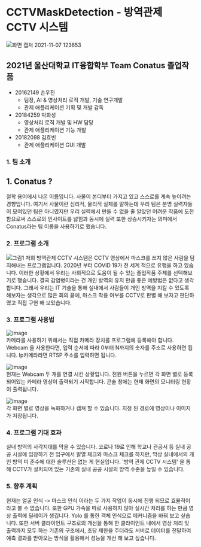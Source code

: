 # CCTVMaskDetection - 방역관제 CCTV 시스템
![화면 캡처 2021-11-07 123653](https://user-images.githubusercontent.com/36991763/140631455-19247402-1b0a-4a96-8979-d00368a5d0f8.png)

## 2021년 울산대학교 IT융합학부 Team Conatus 졸업작품
- 20162149 손우진
  - 팀장, AI & 영상처리 로직 개발, 기술 연구개발
  - 관제 애플리케이션 기획 및 개발 감독
- 20184259 박화성
  - 영상처리 로직 개발 및 HW 담당
  - 관제 애플리케이션 기능 개발
- 20182098 김효빈
  - 관제 애플리케이션 GUI 개발
### 1. 팀 소개
## 1. Conatus ?
철학 용어에서 나온 이름입니다. 사물이 본디부터 가지고 있고 스스로를 계속 높이려는 경향입니다. 
여기서 사물이란 심리적, 물리적 실체를 말하는데
우리 팀은 분명 실력자들이 모여있던 팀은 아니였지만 우리 실력에서 만들 수 없을 줄 알았던
어려운 작품에 도전함으로써 스스로의 인사이트를 넗힘과 동시에 실력 또한 상승시키자는 의미에서
Conatus라는 팀 이름을 사용하기로 했습니다. 

### 2. 프로그램 소개
![그림1](https://user-images.githubusercontent.com/36991763/140631470-3c794548-60ad-4e9e-a9bb-64e3cfc0a633.png)
저희 방역관제 CCTV 시스템은 CCTV 영상에서 마스크를 쓰지 않은 사람을 탐지해내는 프로그램입니다. 
2020년 부터 COVID 19가 전 세계 적으로 유행을 하고 있습니다.
이러한 상황에서 우리는 사회적으로 도움이 될 수 있는 졸업작품 주제를 선택해보기로 했습니다. 
결국 감염병이라는 건 개인 방역의 유지 만큼 좋은 예방법은 없다고 생각합니다.
그래서 우리는 IT 기술을 통해 실내에서 사람들이 개인 방역을 지킬 수 있도록 해보자는 생각으로 많은 회의 끝에, 
마스크 착용 여부를 CCTV로 판별 해 보자고 판단하였고 직접 구현 해 보았습니다. 

### 3. 프로그램 사용법
![image](https://user-images.githubusercontent.com/36991763/175933375-3a185527-510e-4e2a-bbc9-90bdb05f7b0c.png)  
카메라를 사용하기 위해서는 직접 카메라 장치를 프로그램에 등록해야 합니다. 
Webcam 을 사용한다면, 입력 순서에 따라 0부터 N까지의 숫자를 주소로 사용하면 됩니다.
Ip카메라라면 RTSP 주소를 입력하면 됩니다.

![image](https://user-images.githubusercontent.com/36991763/175933552-0bb5ef72-310d-42dd-96f9-c28366847d77.png)  
현재는 Webcam 두 개를 연결 시킨 상황입니다. 
전원 버튼을 누르면 각 화면 별로 등록 되어있는 카메라 영상이 출력되기 시작합니다. 
콘솔 창에는 현재 화면의 모니터링 현황이 출력됩니다.

![image](https://user-images.githubusercontent.com/36991763/175933744-2ab9f8f7-3b25-42df-aba9-949d64bc0854.png)  
각 화면 별로 영상을 녹화하거나 캡쳐 할 수 있습니다. 
지정 된 경로에 영상이나 이미지가 저장됩니다. 

### 4. 프로그램 기대 효과
실내 방역의 사각지대를 막을 수 있습니다. 
코로나 19로 인해 학교나 관공서 등 실내 공공 시설에 입장하기 전 입구에서 발열 체크와 마스크 체크를 하지만,
막상 실내에서의 개인 방역 미 준수에 대한 솔루션은 없는 게 현실입니다.
'방역 관제 CCTV 시스템' 을 통해 CCTV가 설치되어 있는 기존의 실내 공공 시설의 방역 수준을 높일 수 있습니다.

### 5. 향후 계획
현재는 얼굴 인식 -> 마스크 인식 이라는 두 가지 작업이 동시에 진행 되므로 효율적이라고 볼 수 없습니다. 
또한 GPU 가속을 따로 사용하지 않아 실시간 처리를 하는 만큼 영상 출력에 딜레이가 생깁니다. 
Yolo 를 통한 객체 인식으로 메커니즘을 바꿔 보고 싶습니다.
또한 서버 클라이언트 구조로의 개선을 통해 한 클라이언트 내에서 영상 처리 및 출력까지 모두 하는 기존의 구조에서, 
초당 제한을 주더라도 서버로 데이터를 전달하여 예측 결과를 받아오는 방식을 활용해서 성능을 개선 해 보고 싶습니다.
